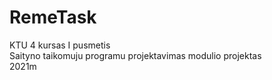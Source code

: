 # RemeTask
KTU 4 kursas I pusmetis  
Saityno taikomuju programu projektavimas modulio projektas  
2021m
